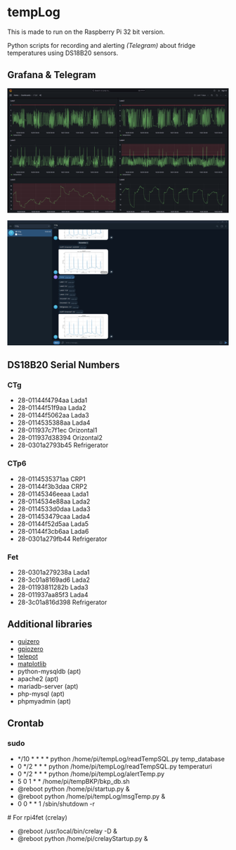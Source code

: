 # tempLog
This is made to run on the Raspberry Pi 32 bit version.

Python scripts for recording and alerting *(Telegram)* about fridge temperatures using DS18B20 sensors.

## Grafana & Telegram
![Example of Grafana](screenshots/temperaturi-grafana.png)

![Example of Telegram](screenshots/temperaturi-telegram.png)

## DS18B20 Serial Numbers
### CTg
- 28-01144f4794aa	Lada1
- 28-01144f51f9aa	Lada2
- 28-01144f5062aa	Lada3
- 28-0114535388aa	Lada4
- 28-011937c7f1ec	Orizontal1
- 28-011937d38394	Orizontal2
- 28-0301a2793b45	Refrigerator
### CTp6
- 28-0114535371aa	CRP1
- 28-01144f3b3daa	CRP2
- 28-01145346eeaa	Lada1
- 28-0114534e88aa	Lada2
- 28-0114533d0daa	Lada3
- 28-011453479caa	Lada4
- 28-01144f52d5aa	Lada5
- 28-01144f3cb6aa	Lada6
- 28-0301a279fb44	Refrigerator
### Fet
- 28-0301a279238a	Lada1
- 28-3c01a8169ad6	Lada2
- 28-01193811282b	Lada3
- 28-011937aa85f3	Lada4
- 28-3c01a816d398	Refrigerator

## Additional libraries
- [guizero](https://pypi.org/project/guizero/)
- [gpiozero](https://pypi.org/project/gpiozero/)
- [telepot](https://pypi.org/project/telepot/)
- [matplotlib](https://pypi.org/project/matplotlib/)
- python-mysqldb (apt)
- apache2 (apt)
- mariadb-server (apt)
- php-mysql (apt)
- phpmyadmin (apt)

## Crontab
### sudo
- */10 * * * * python /home/pi/tempLog/readTempSQL.py temp_database
- 0 */2 * * * python /home/pi/tempLog/readTempSQL.py temperaturi
- 0 */2 * * * python /home/pi/tempLog/alertTemp.py
- 5 0 1 * * /home/pi/tempBKP/bkp_db.sh
- @reboot python /home/pi/startup.py &
- @reboot python /home/pi/tempLog/msgTemp.py &
- 0 0 * * 1 /sbin/shutdown -r

\# For rpi4fet (crelay)
- @reboot /usr/local/bin/crelay -D &
- @reboot python /home/pi/crelayStartup.py &

